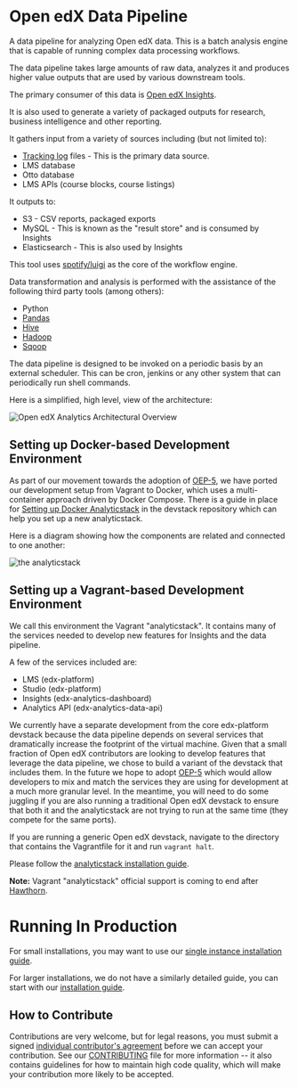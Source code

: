Open edX Data Pipeline
======================
A data pipeline for analyzing Open edX data. This is a batch analysis engine that is capable of running complex data processing workflows.

The data pipeline takes large amounts of raw data, analyzes it and produces higher value outputs that are used by various downstream tools.

The primary consumer of this data is [Open edX Insights](http://edx.readthedocs.io/projects/edx-insights/en/latest/).

It is also used to generate a variety of packaged outputs for research, business intelligence and other reporting.

It gathers input from a variety of sources including (but not limited to):

* [Tracking log](http://edx.readthedocs.io/projects/devdata/en/latest/internal_data_formats/event_list.html) files - This is the primary data source.
* LMS database
* Otto database
* LMS APIs (course blocks, course listings)

It outputs to:

* S3 - CSV reports, packaged exports
* MySQL - This is known as the "result store" and is consumed by Insights
* Elasticsearch - This is also used by Insights

This tool uses [spotify/luigi](https://github.com/spotify/luigi) as the core of the workflow engine.

Data transformation and analysis is performed with the assistance of the following third party tools (among others):

* Python
* [Pandas](http://pandas.pydata.org/)
* [Hive](https://hive.apache.org/)
* [Hadoop](http://hadoop.apache.org/)
* [Sqoop](http://sqoop.apache.org/)

The data pipeline is designed to be invoked on a periodic basis by an external scheduler. This can be cron, jenkins or any other system that can periodically run shell commands.

Here is a simplified, high level, view of the architecture:

![Open edX Analytics Architectural Overview](http://edx.readthedocs.io/projects/edx-installing-configuring-and-running/en/latest/_images/Analytics_Pipeline.png)

Setting up Docker-based Development Environment
-----------------------------------------------

As part of our movement towards the adoption of [OEP-5](https://github.com/openedx/open-edx-proposals/blob/master/oeps/oep-0005-arch-containerize-devstack.rst), we have 
ported our development setup from Vagrant to Docker, which uses a multi-container approach driven by Docker Compose. 
There is a guide in place for [Setting up Docker Analyticstack](https://github.com/openedx/devstack#getting-started-on-analytics) in
the devstack repository which can help you set up a new analyticstack. 

Here is a diagram showing how the components are related and connected to one another:

![the analyticstack](/images/docker_analyticstack.png?raw=true)

Setting up a Vagrant-based Development Environment
-------------------------------------------------- 

We call this environment the Vagrant "analyticstack". It contains many of the services needed to develop new features for Insights and the data pipeline.

A few of the services included are:

- LMS (edx-platform)
- Studio (edx-platform)
- Insights (edx-analytics-dashboard)
- Analytics API (edx-analytics-data-api)

We currently have a separate development from the core edx-platform devstack because the data pipeline depends on
several services that dramatically increase the footprint of the virtual machine. Given that a small fraction of
Open edX contributors are looking to develop features that leverage the data pipeline, we chose to build a variant of
the devstack that includes them. In the future we hope to adopt [OEP-5](https://github.com/openedx/open-edx-proposals/blob/master/oeps/oep-0005-arch-containerize-devstack.rst)
which would allow developers to mix and match the services they are using for development at a much more granular level.
In the meantime, you will need to do some juggling if you are also running a traditional Open edX devstack to ensure
that both it and the analyticstack are not trying to run at the same time (they compete for the same ports).

If you are running a generic Open edX devstack, navigate to the directory that contains the Vagrantfile for it and run `vagrant halt`.

Please follow the [analyticstack installation guide](http://edx.readthedocs.io/projects/edx-installing-configuring-and-running/en/latest/installation/analytics/index.html).

**Note:** Vagrant "analyticstack" official support is coming to end after [Hawthorn](https://groups.google.com/forum/#!topic/edx-code/KWp1RHoN5n0).

Running In Production
=====================

For small installations, you may want to use our [single instance installation guide](https://openedx.atlassian.net/wiki/display/OpenOPS/edX+Analytics+Installation).

For larger installations, we do not have a similarly detailed guide, you can start with our [installation guide](http://edx.readthedocs.io/projects/edx-installing-configuring-and-running/en/latest/insights/index.html).


How to Contribute
-----------------

Contributions are very welcome, but for legal reasons, you must submit a signed
[individual contributor's agreement](http://code.edx.org/individual-contributor-agreement.pdf)
before we can accept your contribution. See our
[CONTRIBUTING](https://github.com/openedx/edx-platform/blob/master/CONTRIBUTING.rst)
file for more information -- it also contains guidelines for how to maintain
high code quality, which will make your contribution more likely to be accepted.
